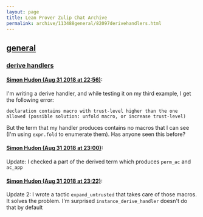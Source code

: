 ```yaml
---
layout: page
title: Lean Prover Zulip Chat Archive 
permalink: archive/113488general/82097derivehandlers.html
---
```


## [general](index.html)
### [derive handlers](82097derivehandlers.html)

#### [Simon Hudon (Aug 31 2018 at 22:56)](https://leanprover.zulipchat.com/#narrow/stream/113488-general/topic/derive%20handlers/near/133148060):
I'm writing a derive handler,  and while testing it on my third example, I get the following error:

```
declaration contains macro with trust-level higher than the one allowed (possible solution: unfold macro, or increase trust-level)
```

But the term that my handler produces contains no macros that I can see (I'm using `expr.fold` to enumerate them). Has anyone seen this before?

#### [Simon Hudon (Aug 31 2018 at 23:00)](https://leanprover.zulipchat.com/#narrow/stream/113488-general/topic/derive%20handlers/near/133148298):
Update: I checked a part of the derived term which produces `perm_ac` and `ac_app`

#### [Simon Hudon (Aug 31 2018 at 23:22)](https://leanprover.zulipchat.com/#narrow/stream/113488-general/topic/derive%20handlers/near/133149243):
Update 2: I wrote a tactic `expand_untrusted` that takes care of those macros. It solves the problem. I'm surprised `instance_derive_handler` doesn't do that by default

